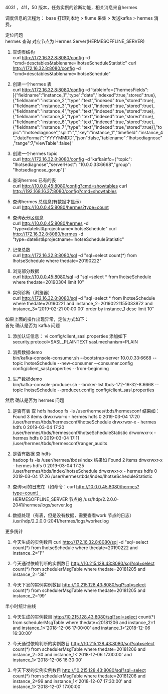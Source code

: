 4031 ，411，50 版本，任务实例的诊断功能，相关消息来自hermes

调度信息的流程为： base 打印到本地 > flume 采集 > 发送kafka > hermes 消费。

  
定位问题  
hermes 查询 对应节点为 Hermes Server(HERMESOFFLINE_SERVER)

1. 查询表结构  
curl http://172.16.32.8:8080/config -d "cmd=desctables&tablename=lhotseScheduleStatistic"
curl http://172.16.32.8:8080/config -d "cmd=desctables&tablename=lhotseSchedule"

2. 创建一个hermes 表  
curl http://172.16.32.8:8080/config -d 'tableinfo={"hermesFields":[{"fieldname":"instance_1","type":"date","indexed":true,"stored":true},{"fieldname":"instance_2","type":"text","indexed":true,"stored":true},{"fieldname":"instance_3","type":"text","indexed":true,"stored":true},{"fieldname":"instance_4","type":"text","indexed":true,"stored":true},{"fieldname":"instance_5","type":"text","indexed":true,"stored":true},{"fieldname":"instance_6","type":"text","indexed":true,"stored":true},{"fieldname":"instance_7","type":"text","indexed":true,"stored":true}],"topic":"lhotsediagnose","split":",","key":"instance_1","timefield":"instance_4","dateFormat":"YYYYMMDD","json":false,"tablename":"lhotsediagnose","range":7,"viewTable":false}'

3. 创建一个hermes topic  
curl http://172.16.32.8:8080/config -d 'kafkainfo={"topic": "lhotsediagnose","serverHost": "10.0.0.33:6668","group": "lhotsediagnose_gorup"}'

4. 查询hermes 已有的表  
curl http://10.0.0.45:8080/config?cmd=showtables
curl http://192.168.16.37:8080/config?cmd=showtables

5. 查询hermes 总信息(有数据才显示)  
curl http://10.0.0.45:8080/hermes?type=count

5. 查询表分区信息  
curl http://10.0.0.45:8080/hermes -d "type=datelist&projectname=lhotseSchedule"
curl http://172.16.32.8:8080/hermes -d "type=datelist&projectname=lhotseScheduleStatistic"

6. 记录总数  
curl http://172.16.32.8:8080/sql -d "sql=select count(*) from lhotseSchedule where thedate=20190222"

7. 浏览部分数据  
curl http://10.0.0.45:8080/sql -d "sql=select * from lhotseSchedule where thedate=20190304 limit 10"

8. 实例诊断（浏览器）  
curl http://172.16.32.8:8080/sql -d "sql=select * from lhotseSchedule where thedate=20190221 and instance_2=20190221155033872 and instance_3='2019-02-21 00:00:00' order by instance_1 desc limit 10"

如果上面的操作出现异常，定位方式如下：  
首先 确认是否为 kafka 问题
1. 添加认证信息： vi config/client_sasl.properties
添加如下
security.protocol=SASL_PLAINTEXT
sasl.mechanism=PLAIN

2. 消费数据demo  
bin/kafka-console-consumer.sh --bootstrap-server 10.0.0.33:6668 --topic lhotseSchedule --new-consumer --consumer.config config/client_sasl.properties --from-beginning

3. 生产数据demo  
bin/kafka-console-producer.sh --broker-list tbds-172-16-32-8:6668  --topic lhotseSchedule --producer.config config/client_sasl.properties

然后 确认是否为 hermes 问题  
1. 是否有表 查 hdfs
hadoop fs -ls /user/hermes/tbds/hermesconf
结果如：
Found 3 items
drwxrwxr-x   - hermes hdfs          0 2019-03-04 17:20 /user/hermes/tbds/hermesconf/lhotseSchedule
drwxrwxr-x   - hermes hdfs          0 2019-03-04 17:20 /user/hermes/tbds/hermesconf/lhotseScheduleStatistic
drwxrwxr-x   - hermes hdfs          0 2019-03-04 17:11 /user/hermes/tbds/hermesconf/ranger_audits

2. 是否有数据 查 hdfs  
hadoop fs -ls /user/hermes/tbds/index
结果如
Found 2 items
drwxrwxr-x   - hermes hdfs          0 2019-03-04 17:25 /user/hermes/tbds/index/lhotseSchedule
drwxrwxr-x   - hermes hdfs          0 2019-03-04 17:26 /user/hermes/tbds/index/lhotseScheduleStatistic

3. 查询sql的日志在（如命令：curl http://10.0.0.45:8080/hermes?type=count）  
HERMESOFFLINE_SERVER 节点的 /usr/hdp/2.2.0.0-2041/hermes/logs/server.log

4. 数据处理（有表，但是没有数据，需要查看work 节点的日志）  
/usr/hdp/2.2.0.0-2041/hermes/logs/worker.log 


更多统计  
1. 今天生成的实例数目
curl http://172.16.32.8:8080/sql -d "sql=select count(*) from lhotseSchedule where thedate=20190222 and instance_2='1'"

2. 今天通过依赖判断的实例数目
http://10.215.128.43:8080/sql?sql=select count(*) from schedulerMsgTable where thedate=20181205 and instance_2='38'

3. 今天下发的实例实例数目
http://10.215.128.43:8080/sql?sql=select count(*) from schedulerMsgTable where thedate=20181205 and instance_2='99'

半小时统计曲线
1. 今天生成的实例数目
http://10.215.128.43:8080/sql?sql=select count(*) from schedulerMsgTable where thedate=20181206 and instance_2=1 and instance_1<'2018-12-06 17:00:00' and instance_1>'2018-12-06 16:30:00'

2. 今天通过依赖判断的实例数目
http://10.215.128.43:8080/sql?sql=select count(*) from schedulerMsgTable where thedate=20181206 and instance_2=30 and instance_1<'2018-12-06 17:00:00' and instance_1>'2018-12-06 16:30:00'

3. 今天下发的实例实例数目
http://10.215.128.43:8080/sql?sql=select count(*) from schedulerMsgTable where thedate=20181206 and instance_2=99 and instance_1<'2018-12-07 17:30:00' and instance_1>'2018-12-07 17:00:00'
